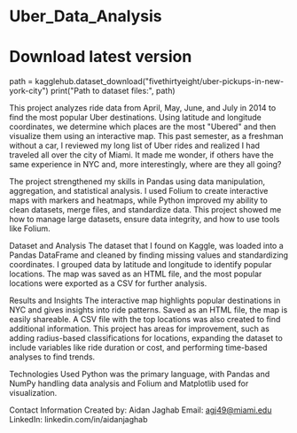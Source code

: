 # Uber_Data_Analysis

# Download latest version
path = kagglehub.dataset_download("fivethirtyeight/uber-pickups-in-new-york-city")
print("Path to dataset files:", path)


This project analyzes ride data from April, May, June, and July in 2014 to find the most popular Uber destinations. Using latitude and longitude coordinates, we determine which places are the most "Ubered" and then visualize them using an interactive map. This past semester, as a freshman without a car, I reviewed my long list of Uber rides and realized I had traveled all over the city of Miami. It made me wonder, if others have the same experience in NYC and, more interestingly, where are they all going? 


The project strengthened my skills in Pandas using data manipulation, aggregation, and statistical analysis. I used Folium to create interactive maps with markers and heatmaps, while Python improved my ability to clean datasets, merge files, and standardize data. This project showed me how to manage large datasets, ensure data integrity, and how to use tools like Folium.

Dataset and Analysis
The dataset that I found on Kaggle, was loaded into a Pandas DataFrame and cleaned by finding missing values and standardizing coordinates. I grouped data by latitude and longitude to identify popular locations. The map was saved as an HTML file, and the most popular locations were exported as a CSV for further analysis.

Results and Insights
The interactive map highlights popular destinations in NYC and gives insights into ride patterns. Saved as an HTML file, the map is easily shareable. A CSV file with the top locations was also created to find additional information. This project has areas for improvement, such as adding radius-based classifications for locations, expanding the dataset to include variables like ride duration or cost, and performing time-based analyses to find trends.

Technologies Used
Python was the primary language, with Pandas and NumPy handling data analysis and Folium and Matplotlib used for visualization.

Contact Information
Created by: Aidan Jaghab
Email: agj49@miami.edu
LinkedIn: linkedin.com/in/aidanjaghab
